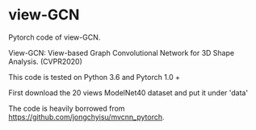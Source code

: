 # view-GCN
Pytorch code of view-GCN.

View-GCN: View-based Graph Convolutional Network for 3D Shape Analysis. (CVPR2020)

This code is tested on Python 3.6 and Pytorch 1.0 + 

First download the 20 views ModelNet40 dataset and put it under 'data'

The code is heavily borrowed from <https://github.com/jongchyisu/mvcnn_pytorch>.
